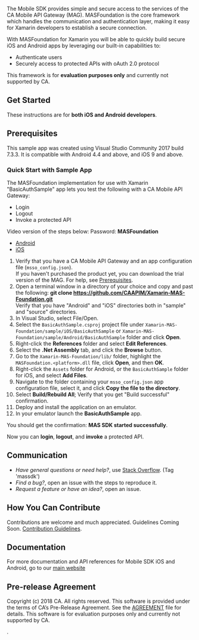 
The Mobile SDK provides simple and secure access to the services of the CA Mobile API Gateway (MAG). MASFoundation is the core framework which handles the communication and authentication layer, making it easy for Xamarin developers to establish a secure connection.

With MASFoundation for Xamarin you will be able to quickly build secure iOS and Android apps by leveraging our built-in capabilities to:
- Authenticate users
- Securely access to protected APIs with oAuth 2.0 protocol

This framework is for **evaluation purposes only** and currently not supported by CA.

## Get Started

These instructions are for **both iOS and Android developers**. 

## Prerequisites
This sample app was created using Visual Studio Community 2017 build 7.3.3. It is compatible with Android 4.4 and above, and iOS 9 and above.

### Quick Start with Sample App

The MASFoundation implementation for use with Xamarin "BasicAuthSample" app lets you test the following with a CA Mobile API Gateway:

- Login
- Logout
- Invoke a protected API 

Video version of the steps below: 
Password: **MASFoundation**
  
- [Android](https://vimeo.com/252969575)
- [iOS](https://vimeo.com/252970911) 

1. Verify that you have a CA Mobile API Gateway and an app configuration file (`msso_config.json`).  
If you haven't purchased the product yet, you can download the trial version of the MAG. For help, see [Prerequisites][prerequisites].
2. Open a terminal window in a directory of your choice and copy and past the following: **git clone https://github.com/CAAPIM/Xamarin-MAS-Foundation.git**     
Verify that you have "Android" and "iOS" directories both in "sample" and "source" directories.
3. In Visual Studio, select File/Open.
4. Select the `BasicAuthSample.csproj` project file under `Xamarin-MAS-Foundation/sample/iOS/BasicAuthSample` or `Xamarin-MAS-Foundation/sample/Android/BasicAuthSample` folder and click **Open**. 
5. Right-click the **References** folder and select **Edit References**. 
6. Select the **.Net Assembly** tab, and click the **Browse** button.
7. Go to the `Xamarin-MAS-Foundation/lib/` folder, highlight the `MASFoundation.<platform>.dll` file, click **Open**, and then **OK**.
8. Right-click the `Assets` folder for Android, or the `BasicAuthSample` folder for iOS, and select **Add Files**.
9. Navigate to the folder containing your `msso_config.json` app configuration file, select it, and click **Copy the file to the directory**.
10. Select **Build/Rebuild All**; Verify that you get "Build successful" confirmation.
11. Deploy and install the application on an emulator.
12. In your emulator launch the **BasicAuthSample** app.

You should get the confirmation: **MAS SDK started successfully**.

Now you can **login**, **logout**, and **invoke** a protected API. 
 
## Communication

- *Have general questions or need help?*, use [Stack Overflow][StackOverflow]. (Tag 'massdk')
- *Find a bug?*, open an issue with the steps to reproduce it.
- *Request a feature or have an idea?*, open an issue.

## How You Can Contribute

Contributions are welcome and much appreciated. Guidelines Coming Soon. [Contribution Guidelines][contributing].

## Documentation

For more documentation and API references for Mobile SDK iOS and Android, go to our [main website][docs]

## Pre-release Agreement

Copyright (c) 2018 CA. All rights reserved.
This software is provided under the terms of CA’s Pre-Release Agreement. See the [AGREEMENT][agreement-link] file for details. This software is for evaluation purposes only and currently not supported by CA.

 [mag]: https://docops.ca.com/mag
 [mas.ca.com]: http://mas.ca.com/
 [docs]: http://mas.ca.com/docs/
 [StackOverflow]: http://stackoverflow.com/questions/tagged/massdk
 [download]: https://github.com/CAAPIM/iOS-MAS-Foundation/archive/master.zip
 [contributing]: /CONTRIBUTING
 [license-link]: /LICENSE
 [prerequisites]: http://mas.ca.com/docs/ios/1.6.00/guides/#prerequisites
 [agreement-link]: /CA-Beta-Pre-Release-Agreement
 
 
 .
